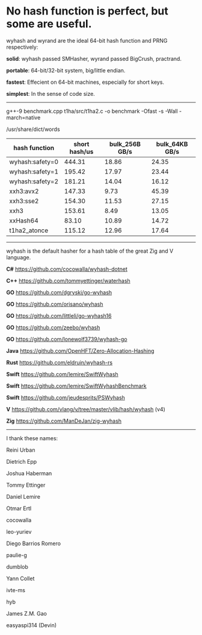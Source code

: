 No hash function is perfect, but some are useful.
====

wyhash and wyrand are the ideal 64-bit hash function and PRNG respectively: 

**solid**:  wyhash passed SMHasher, wyrand passed BigCrush, practrand.

**portable**: 64-bit/32-bit system, big/little endian.
  
**fastest**:  Effecient on 64-bit machines, especially for short keys.
  
**simplest**: In the sense of code size.

----------------------------------------

g++-9 benchmark.cpp t1ha/src/t1ha2.c -o benchmark -Ofast -s  -Wall -march=native

/usr/share/dict/words

|hash function  |short hash/us  |bulk_256B GB/s |bulk_64KB GB/s |
|----           |----           |----           |----           |
|wyhash:safety=0|444.31         |18.86          |24.35          |
|wyhash:safety=1|195.42         |17.97          |23.44          |
|wyhash:safety=2|181.21         |14.04          |16.12          |
|xxh3:avx2      |147.33         |9.73           |45.39          |
|xxh3:sse2      |154.30         |11.53          |27.15          |
|xxh3           |153.61         |8.49           |13.05          |
|xxHash64       |83.10          |10.89          |14.72          |
|t1ha2_atonce   |115.12         |12.96          |17.64          |

----------------------------------------
wyhash is the default hasher for a hash table of the great Zig and V language.

**C#**  https://github.com/cocowalla/wyhash-dotnet

**C++**  https://github.com/tommyettinger/waterhash

**GO**  https://github.com/dgryski/go-wyhash

**GO**  https://github.com/orisano/wyhash

**GO** https://github.com/littleli/go-wyhash16

**GO** https://github.com/zeebo/wyhash

**GO** https://github.com/lonewolf3739/wyhash-go

**Java** https://github.com/OpenHFT/Zero-Allocation-Hashing

**Rust**  https://github.com/eldruin/wyhash-rs

**Swift** https://github.com/lemire/SwiftWyhash

**Swift**  https://github.com/lemire/SwiftWyhashBenchmark

**Swift**  https://github.com/jeudesprits/PSWyhash

**V** https://github.com/vlang/v/tree/master/vlib/hash/wyhash (v4)

**Zig** https://github.com/ManDeJan/zig-wyhash

----------------------------------------

I thank these names:

Reini Urban

Dietrich Epp

Joshua Haberman

Tommy Ettinger

Daniel Lemire

Otmar Ertl

cocowalla

leo-yuriev

Diego Barrios Romero

paulie-g 

dumblob

Yann Collet

ivte-ms

hyb

James Z.M. Gao

easyaspi314 (Devin)

